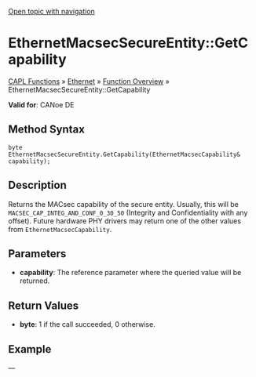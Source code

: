 [Open topic with navigation](../../../../../CANoeDEFamily.htm#Topics/CAPLFunctions/IP/Methods/CAPLfunctionGetCapability.md)

# EthernetMacsecSecureEntity::GetCapability

[CAPL Functions](../../CAPLfunctions.md) » [Ethernet](../CAPLEthernetStartPage.md) » [Function Overview](../CAPLfunctionsIPOverview.md) » EthernetMacsecSecureEntity::GetCapability

**Valid for**: CANoe DE

## Method Syntax

`byte EthernetMacsecSecureEntity.GetCapability(EthernetMacsecCapability& capability);`

## Description

Returns the MACsec capability of the secure entity. Usually, this will be `MACSEC_CAP_INTEG_AND_CONF_0_30_50` (Integrity and Confidentiality with any offset). Future hardware PHY drivers may return one of the other values from `EthernetMacsecCapability`.

## Parameters

- **capability**: The reference parameter where the queried value will be returned.

## Return Values

- **byte**: 1 if the call succeeded, 0 otherwise.

## Example

—
